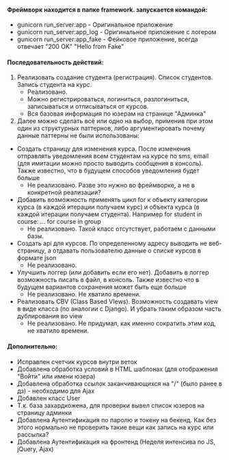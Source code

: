 #### Фреймворк находится в папке framework. запускается командой:
   + gunicorn run_server:app - Оригинальное приложение
   + gunicorn run_server:app_log - Оригинальное приложение с логером
   + gunicorn run_server:app_fake - Фейковое приложение, всегда отвечает "200 OK" "Hello from Fake"


#### Последовательность действий:
1. Реализовать создание студента (регистрация). Список студентов. Запись студента на курс.
   + Реализовано.
   + Можно регистрироваться, логиниться, разлогиниться, записываться и отписываться от курсов.
   + Вся базовая информация по юзерам на странице "Админка"
2. Далее можно сделать всё или одно на выбор, применив при этом один из структурных паттернов, либо аргументировать почему данные паттерны не были использованы:
- Создать страницу для изменения курса. После изменения отправлять уведомления всем студентам на курсе по sms, email (для имитации можно просто выводить сообщения в консоль). Также известно, что в будущем способов уведомления будет больше
    + Не реализовано. Разве это нужно во фреймворке, а не в конкретной реализации?
- Добавить возможность применять цикл for к объекту категории курса (в каждой итерации получаем курс) и объекта курса (в каждой итерации получаем студента). Например for student in course: … for course in group
    + Не реализовано. Такой класс отсутствует, работаем с данными базы.
- Создать api для курсов. По определенному адресу выводить не веб-страницу, а отдавать пользователю данные о списке курсов в формате json
    + Не реализовано.
- Улучшить логгер (или добавить если его нет). Добавить в логгер возможность писать в файл, в консоль. Также известно что в будущем вариантов сохранения может быть еще больше
    + Не реализовано. Не хватило времени.
- Реализовать CBV (Class Based VIews). Возможность создавать view в виде класса (по аналогии с Django). И убрать таким образом часть дублирования во view
    + Не реализовано. Не придумал, как именно сократить этим код, не хватило времени.


#### Дополнительно:
+ Исправлен счетчик курсов внутри веток
+ Добавлена обработка условий в HTML шаблонах (для отображения "Войти" или имени юзера)
+ Добавлена обработка ссылок заканчивающихся на "/" (было ранее в дз) - необходимо для Ajax
+ Добавлен класс User
+ Т.к. база захардкожена, для проверки вывел список юзеров на страницу админки
+ Добавлена Аутентификация по паролю и токену на бекенд. Как без этого нормально не проверить такие вещи как запись на курс или рассылка?
+ Добавлена Аутентификация на фронтенд (Неделя интенсива по JS, jQuery, Ajax)





